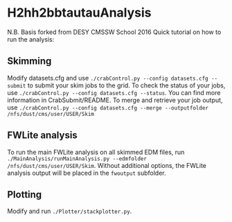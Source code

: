 # H2hh2bbtautauAnalysis

N.B. Basis forked from DESY CMSSW School 2016
Quick tutorial on how to run the analysis:

## Skimming

Modify datasets.cfg and use `./crabControl.py --config datasets.cfg --submit` to submit your skim jobs to the grid.
To check the status of your jobs, use `./crabControl.py --config datasets.cfg --status`. You can find more information in CrabSubmit/README. To merge and retrieve your job output, use `./crabControl.py --config datasets.cfg --merge --outputfolder /nfs/dust/cms/user/USER/Skim`

## FWLite analysis

To run the main FWLite analysis on all skimmed EDM files, run `./MainAnalysis/runMainAnalysis.py --edmfolder /nfs/dust/cms/user/USER/Skim`.
Without additional options, the FWLite analysis output will be placed in the `fwoutput` subfolder.

## Plotting

Modify and run `./Plotter/stackplotter.py`.
